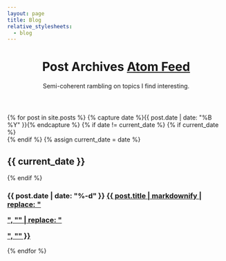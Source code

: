 ```yaml
---
layout: page
title: Blog
relative_stylesheets:
  - blog
---
```


<header>
	<h1 class="title">
		<span>Post Archives</span>
		<span><a rel="alternate" type="application/atom+xml" href="{{ site.baseurl }}/feed.xml">Atom Feed</a></span>
	</h1>
	<p class="subtitle">Semi-coherent rambling on topics I find interesting.</p>
</header>


<div id="karmdown-sucks">
	<section>
	{% for post in site.posts %}
		{% capture date %}{{ post.date | date: "%B %Y" }}{% endcapture %}
		{% if date != current_date %}
			{% if current_date %}
				</section>
				<section>
			{% endif %}
			{% assign current_date = date %}
			<h2><time datetime="{{ post.date | date: "%Y-%m" }}">{{ current_date }}</time></h2>
		{% endif %}
		<h3 class="post">
			<time datetime="{{ post.date | date: "%Y-%m-%d" }}">{{ post.date | date: "%-d" }}</time>
			<a href="{{ site.baseurl }}{{ post.url }}">{{ post.title | markdownify | replace: "<p>", "" | replace: "</p>", "" }}</a>
		</h3>
	{% endfor %}
	</section>
</div>
